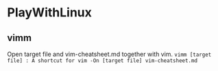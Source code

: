 # PlayWithLinux

## vimm
Open target file and vim-cheatsheet.md together with vim.
`vimm [target file] :
  A shortcut for vim -On [target file] vim-cheatsheet.md`
